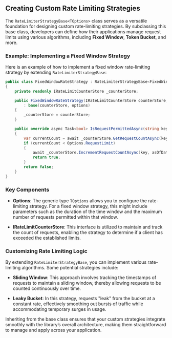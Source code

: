 ## Creating Custom Rate Limiting Strategies

The `RateLimiterStrategyBase<TOptions>` class serves as a versatile foundation for designing custom rate-limiting strategies. By subclassing this base class, developers can define how their applications manage request limits using various algorithms, including **Fixed Window**, **Token Bucket**, and more.

### Example: Implementing a Fixed Window Strategy

Here is an example of how to implement a fixed window rate-limiting strategy by extending `RateLimiterStrategyBase`:

```csharp
public class FixedWindowRateStrategy : RateLimiterStrategyBase<FixedWindowOptions>
{
    private readonly IRateLimitCounterStore _counterStore;

    public FixedWindowRateStrategy(IRateLimitCounterStore counterStore, FixedWindowOptions options)
        : base(counterStore, options)
    {
        _counterStore = counterStore;
    }

    public override async Task<bool> IsRequestPermittedAsync(string key, DateTime asOfDate)
    {
        var currentCount = await _counterStore.GetRequestCountAsync(key, asOfDate);
        if (currentCount < Options.RequestLimit)
        {
            await _counterStore.IncrementRequestCountAsync(key, asOfDate);
            return true;
        }
        return false;
    }
}
```

### Key Components

- **Options**: The generic type `TOptions` allows you to configure the rate-limiting strategy. For a fixed window strategy, this might include parameters such as the duration of the time window and the maximum number of requests permitted within that window.
  
- **IRateLimitCounterStore**: This interface is utilized to maintain and track the count of requests, enabling the strategy to determine if a client has exceeded the established limits.

### Customizing Rate Limiting Logic

By extending `RateLimiterStrategyBase`, you can implement various rate-limiting algorithms. Some potential strategies include:

- **Sliding Window**: This approach involves tracking the timestamps of requests to maintain a sliding window, thereby allowing requests to be counted continuously over time.

- **Leaky Bucket**: In this strategy, requests "leak" from the bucket at a constant rate, effectively smoothing out bursts of traffic while accommodating temporary surges in usage.

Inheriting from the base class ensures that your custom strategies integrate smoothly with the library’s overall architecture, making them straightforward to manage and apply across your application.